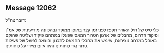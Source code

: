 ## Message 12062

דובר צה"ל:

כלי טיס של חיל האוויר תקפו לפני זמן קצר באופן ממוקד ובהכוונה מודיעינית של אמ"ן ופיקוד הדרום, מחבלים של ארגון הטרור חמאס שפעלו במתחם פיקוד ושליטה שהוקם באוהל במרחב נוציראת, שימש את מחבלי החמאס לתכנון והוצאה לפועל של פעילות טרור נגד כוחותינו והיוו איום מיידי על כוחותינו.

